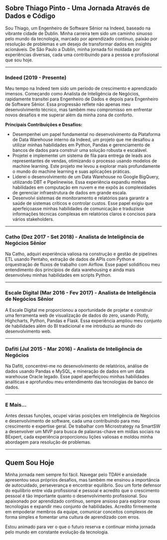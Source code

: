 
## Sobre Thiago Pinto - Uma Jornada Através de Dados e Código

Sou Thiago, um Engenheiro de Software Sênior na Indeed, baseado na vibrante cidade de Dublin. Minha carreira tem sido um caminho sinuoso pelo mundo da tecnologia, marcado por aprendizado contínuo, paixão por resolução de problemas e um desejo de transformar dados em insights acionáveis. De São Paulo a Dublin, minha jornada foi moldada por experiências diversas, cada uma contribuindo para a pessoa e profissional que sou hoje.

---

### Indeed (2019 - Presente)

Meu tempo na Indeed tem sido um período de crescimento e aprendizado imensos. Começando como Analista de Inteligência de Negócios, rapidamente transitei para Engenheiro de Dados e depois para Engenheiro de Software Sênior. Essa progressão reflete não apenas meu desenvolvimento técnico, mas também meu compromisso em enfrentar novos desafios e me superar além da minha zona de conforto.

**Principais Contribuições e Desafios:**

* Desempenhei um papel fundamental no desenvolvimento da Plataforma de Data Warehouse interno da Indeed, um projeto que me desafiou a utilizar minhas habilidades em Python, Pandas e gerenciamento de bancos de dados para construir uma solução robusta e escalável.
* Projetei e implementei um sistema de fila para entrega de leads aos representantes de vendas, otimizando o processo usando modelos de machine learning. Este projeto me levou a explorar mais profundamente o mundo do machine learning e suas aplicações práticas.
* Liderei o desenvolvimento de um Data Warehouse no Google BigQuery, utilizando DBT e Pipelinewise. Essa experiência expandiu minhas habilidades em computação em nuvem e me expôs às complexidades de gerenciar infraestrutura de dados em grande escala.
* Desenvolvi sistemas de monitoramento e relatórios para garantir a saúde de sistemas críticos e controlar custos. Esse papel exigiu que aperfeiçoasse minhas habilidades de comunicação e traduzisse informações técnicas complexas em relatórios claros e concisos para vários stakeholders.

---

### Catho (Dez 2017 - Set 2018) - Analista de Inteligência de Negócios Sênior

Na Catho, adquiri experiência valiosa na construção e gestão de pipelines ETL usando Pentaho, extração de dados de APIs com Python e orquestração de fluxos de trabalho com Airflow. Esse papel solidificou meu entendimento dos princípios de data warehousing e ainda mais desenvolveu minhas habilidades em scripts Python.

---

### Escale Digital (Mar 2016 - Fev 2017) - Analista de Inteligência de Negócios Sênior

A Escale Digital me proporcionou a oportunidade de projetar e construir uma ferramenta web de visualização de dados do zero, usando Plotly, Highcharts, Python, Pandas e Flask. Essa experiência ampliou meu conjunto de habilidades além do BI tradicional e me introduziu ao mundo do desenvolvimento web.

---

### Dafiti (Jul 2015 - Mar 2016) - Analista de Inteligência de Negócios

Na Dafiti, concentrei-me no desenvolvimento de relatórios, análise de dados usando Pandas e MySQL, e mineração de dados em um data warehouse Oracle legado. Esse papel aperfeiçoou minhas habilidades analíticas e aprofundou meu entendimento das tecnologias de banco de dados.

---

### E Mais...

Antes dessas funções, ocupei várias posições em Inteligência de Negócios e desenvolvimento de software, cada uma contribuindo para meu crescimento e expertise geral. De trabalhar com Microstrategy na SmartSW a desenvolver um MVP para busca de palavras-chave em mídias sociais na BExpert, cada experiência proporcionou lições valiosas e moldou minha abordagem para resolução de problemas.

---

## Quem Sou Hoje

Minha jornada nem sempre foi fácil. Navegar pelo TDAH e ansiedade apresentou seus próprios desafios, mas também me ensinou a importância de autocuidado, perseverança e encontrar equilíbrio. Sou um forte defensor do equilíbrio entre vida profissional e pessoal e acredito que o crescimento pessoal é tão importante quanto o desenvolvimento profissional. Sou apaixonado por aprendizado contínuo, sempre ansioso para explorar novas tecnologias e expandir meu conjunto de habilidades. Acredito firmemente em empoderar membros da equipe, comunicar conceitos complexos de forma simples e fomentar uma cultura de aprendizado com erros.

Estou animado para ver o que o futuro reserva e continuar minha jornada pelo mundo em constante evolução da tecnologia.

